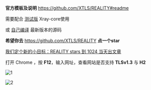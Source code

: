 **官方模板及说明** https://github.com/XTLS/REALITY#readme

需要配合 [测试版](https://github.com/XTLS/Xray-core/actions/runs/4209833887) Xray-core使用

或 [自己编译](https://github.com/chika0801/Xray-examples/blob/main/VLESS-XTLS-uTLS-REALITY/compile_Xray-core.md) 最新版本的源码

**希望你去** https://github.com/XTLS/REALITY **点一个star**

[我们定个新的小目标：REALITY stars 到 1024 当天出文章](https://github.com/XTLS/Xray-core/issues/1679#issuecomment-1436520973)

打开 Chrome ，按 **F12**，输入网址，查看网站是否支持 **TLSv1.3** 与 **H2**

![1](https://user-images.githubusercontent.com/88967758/221342263-12c71cca-2d0b-4803-aa19-1270a39bcd71.jpg)

![2](https://user-images.githubusercontent.com/88967758/221342408-28fd48c7-b0b5-48f7-8ec7-8c6dba3f6b1c.jpg)
